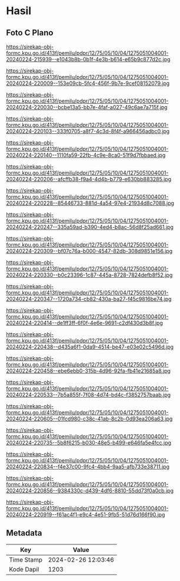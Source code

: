 # Hasil

## Foto C Plano

https://sirekap-obj-formc.kpu.go.id/413f/pemilu/pdpr/12/75/05/10/04/1275051004001-20240224-215939--e1043b8b-0b1f-4e3b-b614-e65b9c877d2c.jpg

https://sirekap-obj-formc.kpu.go.id/413f/pemilu/pdpr/12/75/05/10/04/1275051004001-20240224-220009--153e09cb-5fc4-456f-9b7e-9cef08152079.jpg

https://sirekap-obj-formc.kpu.go.id/413f/pemilu/pdpr/12/75/05/10/04/1275051004001-20240224-220030--bcbe13a5-bb7e-4faf-a027-49c6ae7a715f.jpg

https://sirekap-obj-formc.kpu.go.id/413f/pemilu/pdpr/12/75/05/10/04/1275051004001-20240224-220103--333f0705-a8f7-4c3d-8f4f-a966456adbc0.jpg

https://sirekap-obj-formc.kpu.go.id/413f/pemilu/pdpr/12/75/05/10/04/1275051004001-20240224-220140--1110fa59-22fb-4c9e-8ca0-51f9d7fbbaed.jpg

https://sirekap-obj-formc.kpu.go.id/413f/pemilu/pdpr/12/75/05/10/04/1275051004001-20240224-220206--afcffb38-f9a4-4d4b-b779-e630bb883285.jpg

https://sirekap-obj-formc.kpu.go.id/413f/pemilu/pdpr/12/75/05/10/04/1275051004001-20240224-220228--85446733-881d-4a54-97e4-21934d8c7088.jpg

https://sirekap-obj-formc.kpu.go.id/413f/pemilu/pdpr/12/75/05/10/04/1275051004001-20240224-220247--335a59ad-b390-4ed4-b8ac-56d8f25ad661.jpg

https://sirekap-obj-formc.kpu.go.id/413f/pemilu/pdpr/12/75/05/10/04/1275051004001-20240224-220309--bf07c76a-b000-4547-82db-308d9851e156.jpg

https://sirekap-obj-formc.kpu.go.id/413f/pemilu/pdpr/12/75/05/10/04/1275051004001-20240224-220330--b0c23396-1c87-445a-8728-7824defb8f52.jpg

https://sirekap-obj-formc.kpu.go.id/413f/pemilu/pdpr/12/75/05/10/04/1275051004001-20240224-220347--1720a734-cb82-430a-ba27-f45c9816be74.jpg

https://sirekap-obj-formc.kpu.go.id/413f/pemilu/pdpr/12/75/05/10/04/1275051004001-20240224-220414--de1ff3ff-6f0f-4e6e-9691-c2df430d3b8f.jpg

https://sirekap-obj-formc.kpu.go.id/413f/pemilu/pdpr/12/75/05/10/04/1275051004001-20240224-220438--d435a6f1-0da9-4514-be47-e03e02c5496d.jpg

https://sirekap-obj-formc.kpu.go.id/413f/pemilu/pdpr/12/75/05/10/04/1275051004001-20240224-220458--ebe6ebb0-315b-4d96-92fa-fb41e21685a8.jpg

https://sirekap-obj-formc.kpu.go.id/413f/pemilu/pdpr/12/75/05/10/04/1275051004001-20240224-220533--7b5a855f-7f08-4d74-bd4c-f3852757baab.jpg

https://sirekap-obj-formc.kpu.go.id/413f/pemilu/pdpr/12/75/05/10/04/1275051004001-20240224-220605--01fcd980-c38c-41ab-8c2b-0d93ea206a63.jpg

https://sirekap-obj-formc.kpu.go.id/413f/pemilu/pdpr/12/75/05/10/04/1275051004001-20240224-220735--5b8f6215-b030-48e5-b499-e646fa5e4fcc.jpg

https://sirekap-obj-formc.kpu.go.id/413f/pemilu/pdpr/12/75/05/10/04/1275051004001-20240224-220834--f4e37c00-9fc4-4bb4-9aa5-afb733e38711.jpg

https://sirekap-obj-formc.kpu.go.id/413f/pemilu/pdpr/12/75/05/10/04/1275051004001-20240224-220856--9384330c-d439-4df6-8810-55dd73f0a0cb.jpg

https://sirekap-obj-formc.kpu.go.id/413f/pemilu/pdpr/12/75/05/10/04/1275051004001-20240224-220919--f61ac4f1-e9c4-4e51-9fb5-51d76d166f90.jpg


## Metadata

| Key        | Value               |
| ---------- | ------------------- |
| Time Stamp | 2024-02-26 12:03:46 |
| Kode Dapil | 1203                |



